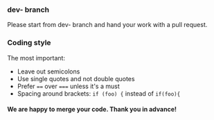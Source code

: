 
### dev- branch

Please start from dev- branch and hand your work with a pull request.

### Coding style

The most important:

- Leave out semicolons
- Use single quotes and not double quotes
- Prefer `==` over `===` unless it's a must
- Spacing around brackets: `if (foo) {` instead of `if(foo){`


#### We are happy to merge your code. Thank you in advance!